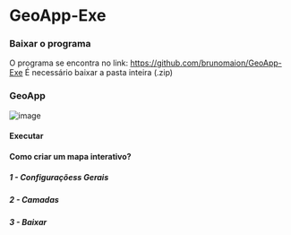# GeoApp-Exe

### Baixar o programa

O programa se encontra no link: https://github.com/brunomaion/GeoApp-Exe
É necessário baixar a pasta inteira (.zip)

### GeoApp

![image](https://github.com/brunomaion/GeoApp-Exe/assets/75392370/929599df-9789-4df0-95cc-600565dddc10)


#### Executar

#### Como criar um mapa interativo?

##### 1 - Configuraçõess Gerais

##### 2 - Camadas

##### 3 - Baixar 

